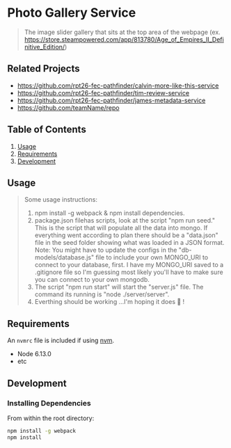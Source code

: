 # Photo Gallery Service

> The image slider gallery that sits at the top area of the webpage (ex. https://store.steampowered.com/app/813780/Age_of_Empires_II_Definitive_Edition/)


## Related Projects

  - https://github.com/rpt26-fec-pathfinder/calvin-more-like-this-service
  - https://github.com/rpt26-fec-pathfinder/tim-review-service
  - https://github.com/rpt26-fec-pathfinder/james-metadata-service
  - https://github.com/teamName/repo

## Table of Contents

1. [Usage](#Usage)
1. [Requirements](#requirements)
1. [Development](#development)

## Usage

> Some usage instructions:
> 1) npm install -g webpack & npm install dependencies.
> 2) package.json filehas scripts, look at the script "npm run seed." This is the script that will populate all the data into mongo.
> If everything went according to plan there should be a "data.json" file in the seed folder showing what was loaded in a JSON format.
>   Note: You might have to update the configs in the "db-models/database.js" file to include your own MONGO_URI to connect to your database, first.
>   I have my MONGO_URI saved to a .gitignore file so I'm guessing most likely you'll have to make sure you can connect to your own mongodb.
> 3) The script "npm run start" will start the "server.js" file. The command its running is "node ./server/server".
> 4) Everthing should be working ...I'm hoping it does 😬 !


## Requirements

An `nvmrc` file is included if using [nvm](https://github.com/creationix/nvm).

- Node 6.13.0
- etc

## Development

### Installing Dependencies

From within the root directory:

```sh
npm install -g webpack
npm install
```

